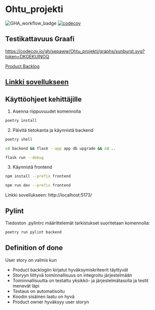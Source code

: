 # Ohtu_projekti

![GHA_workflow_badge](https://github.com/sepaww/Ohtu_projekti/workflows/CI/badge.svg) 
[![codecov](https://codecov.io/gh/sepaww/Ohtu_projekti/graph/badge.svg?token=DKGEKUINOQ)](https://codecov.io/gh/sepaww/Ohtu_projekti)

## Testikattavuus Graafi
https://codecov.io/gh/sepaww/Ohtu_projekti/graphs/sunburst.svg?token=DKGEKUINOQ

[Product Backlog](https://helsinkifi-my.sharepoint.com/:x:/g/personal/simonena_ad_helsinki_fi/Ed88uF9sw4xFoWAGecS_zvIBGAcMHuNmpuXQZrrZfnn-5g)

## [Linkki sovellukseen](https://bibmanager.onrender.com/index.html)


## Käyttöohjeet kehittäjille

1. Asenna riippuvuudet komennolla

```bash
poetry install
```

2. Päivitä tietokanta ja käynnistä backend

```bash
poetry shell
```

```bash
cd backend && flask --app app db upgrade && cd ..
```

```bash
flask run --debug
```

3. Käynnistä frontend

```bash
npm install --prefix frontend
```

```bash
npm run dev --prefix frontend
```
Linkki sovellukseen:
http://localhost:5173/


## Pylint

Tiedoston .pylintrc määrittelemät tarkistukset suoritetaan komennolla:

```bash
poetry run pylint backend
```


## Definition of done

User story on valmis kun
- Product backlogiin kirjatut hyväksymiskriteerit täyttyvät
- Storyyn liittyvä toiminnallisuus on integroitu järjestelmään
- Toiminnallisuutta on testattu yksikkö- ja järjestelmätasolla ja testit menevät läpi
- Testaus on automatisoitu
- Koodin sisäinen laatu on hyvä
- Product owner hyväksyy user storyn
